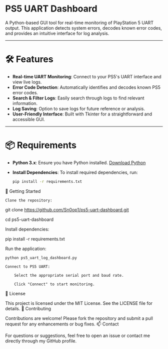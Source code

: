 # PS5 UART Dashboard

A Python-based GUI tool for real-time monitoring of PlayStation 5 UART output. This application detects system errors, decodes known error codes, and provides an intuitive interface for log analysis.

---

# 🛠️ Features

- **Real-time UART Monitoring**: Connect to your PS5's UART interface and view live logs.
- **Error Code Detection**: Automatically identifies and decodes known PS5 error codes.
- **Search & Filter Logs**: Easily search through logs to find relevant information.
- **Log Saving**: Option to save logs for future reference or analysis.
- **User-Friendly Interface**: Built with Tkinter for a straightforward and accessible GUI.

---

# 📦 Requirements

- **Python 3.x**: Ensure you have Python installed. [Download Python](https://www.python.org/downloads/)
- **Install Dependencies**: To install required dependencies, run:
  
  ```bash
  pip install -r requirements.txt

🚀 Getting Started

    Clone the repository:

git clone https://github.com/Sn0op1/ps5-uart-dashboard.git

cd ps5-uart-dashboard

Install dependencies:

pip install -r requirements.txt

Run the application:

    python ps5_uart_log_dashboard.py

    Connect to PS5 UART:

        Select the appropriate serial port and baud rate.

        Click "Connect" to start monitoring.

📄 License

This project is licensed under the MIT License. See the LICENSE file for details.
🤝 Contributing

Contributions are welcome! Please fork the repository and submit a pull request for any enhancements or bug fixes.
📫 Contact

For questions or suggestions, feel free to open an issue or contact me directly through my GitHub profile.


